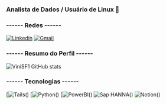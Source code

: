 ### Analista de Dados / Usuário de Linux 🐧

### ------ Redes ------

[![Linkedin](https://img.shields.io/badge/LinkedIn-0077B5?style=for-the-badge&logo=linkedin&logoColor=white)](https://www.linkedin.com/in/vinicius-da-silva-faria-8186a22b0/)
[![Gmail](https://img.shields.io/badge/Gmail-D14836?style=for-the-badge&logo=gmail&logoColor=white)](viniciusfaria369@gmail.com)


### ------ Resumo do Perfil ------

![ViniSF1 GitHub stats](https://github-readme-stats.vercel.app/api?username=ViniSF1&show_icons=true&theme=midnight-purple)

### ------ Tecnologias ------

[![Tails](https://img.shields.io/badge/Tails%20-56347C?&style=for-the-badge&logo=tails&logoColor=white)()
[![Python](https://img.shields.io/badge/Python-FFD43B?style=for-the-badge&logo=python&logoColor=blue)()
[![PowerBI](https://img.shields.io/badge/PowerBI-F2C811?style=for-the-badge&logo=Power%20BI&logoColor=white)()
![Sap HANNA](https://img.shields.io/badge/SAP-0FAAFF?style=for-the-badge&logo=sap&logoColor=white)()
![Notion](https://img.shields.io/badge/Notion-000000?style=for-the-badge&logo=notion&logoColor=white)()

